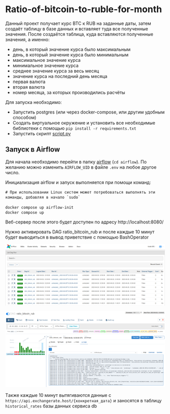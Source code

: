 # Ratio-of-bitcoin-to-ruble-for-month

Данный проект получает курс BTC к RUB на заданные даты, затем создаёт таблицу в базе данных и вставляет туда все полученные значения.
После создаётся таблица, куда вставляются полученные значения, а именно:
- день, в который значение курса было максимальным
- день, в который значение курса было минимальным
- максимальное значение курса
- минимальное значение курса
- среднее значение курса за весь месяц
- значение курса на последний день месяца
- первая валюта
- вторая валюта
- номер месяца, за которых производились расчёты


Для запуска необходимо: 
- Запустить postgres (или через docker-compose, или другим удобным способом)
- Создать виртуальное окружение и установить все необходимые библиотеки с помощью `pip install -r requirements.txt`
- Запустить скрипт [script.py](./script.py)


## Запуск в Airflow

Для начала необходимо перейти в папку [airflow](./airflow/) (`cd airflow`). По желанию можно изменить `AIRFLOW_UID` в файле `.env` на любое другое число.

Инициализация airflow и запуск выполняется при помощи команд:
```
# При использовании Linux систем может потребоваться выполнять эти команды, добавляя в начало `sudo`

docker compose up airflow-init
docker compose up
```

Веб-сервер после этого будет доступен по адресу http://localhost:8080/

Нужно активировать DAG ratio_bitcoin_rub и после каждые 10 минут будет выводиться в вывод приветствие с помощью BashOperator

![successful_dags](./img/successful_dags.png)

![successgul_dags_logs](./img/successful_dags_logs.png)


Tакже каждые 10 минут вытягиваются данные с `https://api.exchangerate.host/{конкретная_дата}` и заносятся в таблицу `historical_rates` базы данных сервиса db